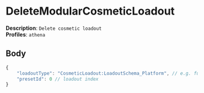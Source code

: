 # DeleteModularCosmeticLoadout

**Description**: `Delete cosmetic loadout` \
**Profiles**: `athena`

## Body

```js
{
    "loadoutType": "CosmeticLoadout:LoadoutSchema_Platform", // e.g. fuck it
    "presetId": 0 // loadout index
}
```
